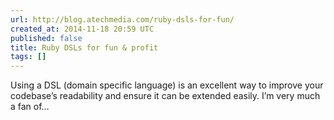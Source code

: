 ```yaml
---
url: http://blog.atechmedia.com/ruby-dsls-for-fun/
created_at: 2014-11-18 20:59 UTC
published: false
title: Ruby DSLs for fun & profit
tags: []
---
```


Using a DSL (domain specific language) is an excellent way to improve your codebase’s readability and ensure it can be extended easily. I’m very much a fan of…
